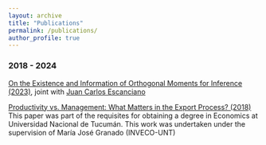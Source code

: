 ```yaml
---
layout: archive
title: "Publications"
permalink: /publications/
author_profile: true
---
```


### 2018 - 2024 

[On the Existence and Information of Orthogonal Moments for Inference (2023)](https://arxiv.org/abs/2303.11418), joint with [Juan Carlos Escanciano](https://sites.google.com/view/juancarlosescanciano/home)

[Productivity vs. Management: What Matters in the Export Process? (2018)](https://drive.google.com/file/d/1m-2sZ8UNMFSvLqU12fidA5H8K1TOKkxo/view?usp=sharing) This paper was part of the requisites for obtaining a degree in Economics at Universidad Nacional de Tucumán. This work was undertaken under the supervision of María José Granado (INVECO-UNT)


 
 

